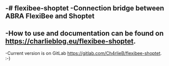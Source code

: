 -# flexibee-shoptet
-Connection bridge between ABRA FlexiBee and Shoptet
-
-How to use and documentation can be found on https://charlieblog.eu/flexibee-shoptet.
-
-Current version is on GitLab https://gitlab.com/Ch4rlieB/flexibee-shoptet. :-)

